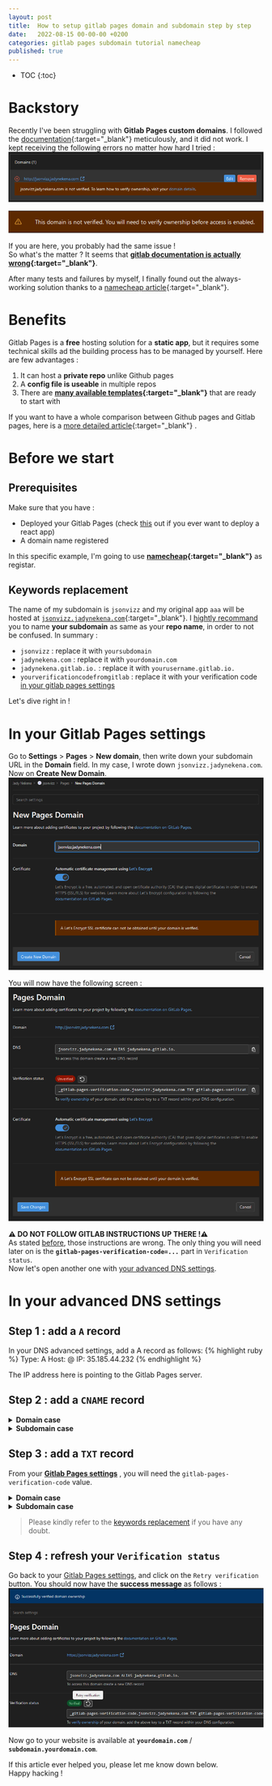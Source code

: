 ```yaml
---
layout: post
title:  How to setup gitlab pages domain and subdomain step by step
date:   2022-08-15 00-00-00 +0200
categories: gitlab pages subdomain tutorial namecheap
published: true
---
```


* TOC
{:toc}

# Backstory
Recently I've been struggling with **Gitlab Pages custom domains**. I followed the [documentation][documentation]{:target="_blank"} meticulously, and it did not work. I kept receiving the following errors no matter how hard I tried :
![Subdomain not verified in Gitlab Pages 1/2][errors]   

![Subdomain not verified in Gitlab Pages 2/2][errors2]   

If you are here, you probably had the same issue !   
So what's the matter ? It seems that **[gitlab documentation is actually wrong][doc-wrong]{:target="_blank"}**. 


After many tests and failures by myself, I finally found out the always-working solution thanks to a [namecheap article][namecheap-article]{:target="_blank"}.

# Benefits
Gitlab Pages is a **free** hosting solution for a **static app**, but it requires some technical skills ad the building process has to be managed by yourself. Here are few advantages :
1. It can host a **private repo** unlike Github pages
2. A **config file is useable** in multiple repos
3. There are **[many available templates][gitlab-templates]{:target="_blank"}** that are ready to start with   

If you want to have a whole comparison between Github pages and Gitlab pages, here is a [more detailed article](/why-gitlab-is-sometimes-better-than-github){:target="_blank"} .


# Before we start
## Prerequisites
Make sure that you have :
- Deployed your Gitlab Pages (check [this][react-app-gitlab] out if you ever want to deploy a react app)
- A domain name registered

In this specific example, I'm going to use **[namecheap][namecheap]{:target="_blank"}** as registar.   

## Keywords replacement
The name of my subdomain is `jsonvizz` and my original app `aaa` will be hosted at [`jsonvizz.jadynekena.com`](https://jsonvizz.jadynekena.com){:target="_blank"}. I <u>hightly recommand</u> you to name **your subdomain** as same as your **repo name**, in order to not be confused. In summary :
- `jsonvizz` : replace it with `yoursubdomain`
- `jadynekena.com` : replace it with `yourdomain.com`
- `jadynekena.gitlab.io.` : replace it with `yourusername.gitlab.io.`
- `yourverificationcodefromgitlab` : replace it with your verification code [in your gitlab pages settings][Gitlab Pages settings]

Let's dive right in !

# In your Gitlab Pages settings
Go to **Settings** > **Pages** > **New domain**, then write down your subdomain URL in the **Domain** field. In my case, I wrote down `jsonvizz.jadynekena.com`. Now on **Create New Domain**.
![Create a new domain in Gitlab Pages][new-subdomain]

You will now have the following screen :
![Gitlab Pages domain settings][page-domain-settings.png]

**⚠️ DO NOT FOLLOW GITLAB INSTRUCTIONS UP THERE !⚠️**   
As stated [before](#backstory), those instructions are wrong. The only thing you will need later on is the **`gitlab-pages-verification-code=...`** part in `Verification status`.   
Now let's open another one with [your advanced DNS settings](#in-your-advanced-dns-settings).

# In your advanced DNS settings
## Step 1 : add a **`A` record**
In your DNS advanced settings, add a A record as follows: 
{% highlight ruby %}
Type: A
Host: @
IP: 35.185.44.232
{% endhighlight %}

The IP address here is pointing to the Gitlab Pages server.

## Step 2 : add a **`CNAME` record**

<details markdown=block>
<summary markdown=span><strong>Domain case</strong></summary>
There is no need to add a `CNAME` record in domain case.
</details>

<details markdown=block>
<summary markdown=span><strong>Subdomain case</strong></summary>
{% highlight ruby %}
Type: CNAME
Host: jsonvizz
Value: jadynekena.gitlab.io.
{% endhighlight %}


**Do not forget the `.` at the end of the `Value` field, it is an important detail.**
> Please kindly refer to the [keywords replacement](#keywords-replacement) if you have any doubt.
</details>

## Step 3 : add a **`TXT` record**
From your **[Gitlab Pages settings][Gitlab Pages settings]** , you will need the `gitlab-pages-verification-code` value.


<details markdown=block>
<summary markdown=span><strong>Domain case</strong></summary>
{% highlight ruby %}
Type: TXT
Host: _gitlab-pages-verification-code
Value: gitlab-pages-verification-code=yourverificationcodefromgitlab
{% endhighlight %}
</details>


<details markdown=block>
<summary markdown=span><strong>Subdomain case</strong></summary>
{% highlight ruby %}
Type: TXT
Host: _gitlab-pages-verification-code.jsonvizz
Value: gitlab-pages-verification-code=yourverificationcodefromgitlab
{% endhighlight %}
</details>

> Please kindly refer to the [keywords replacement](#keywords-replacement) if you have any doubt.

## Step 4 : refresh your `Verification status`
Go back to your [Gitlab Pages settings][Gitlab Pages settings], and click on the `Retry verification` button. You should now have the **success message** as follows :
![Success verification status][success-domain.png]

Now go to your website is available at **`yourdomain.com`** / **`subdomain.yourdomain.com`**.   

If this article ever helped you, please let me know down below.   
Happy hacking !


[baseimg]: ../assets/img/2022-08-15/
[documentation]: https://docs.gitlab.com/ee/user/project/pages/custom_domains_ssl_tls_certification/index.html#for-both-root-and-subdomains
[doc-wrong]: https://www.namecheap.com/support/knowledgebase/article.aspx/10446/2208/how-do-i-link-my-domain-to-gitlab-pages/#comment-5413227032
[errors]: ../assets/img/2022-08-15/errors-gitlab-pages-subdomain.png
[errors2]: ../assets/img/2022-08-15/errors-gitlab-pages-subdomain-2.png
[namecheap-article]: https://www.namecheap.com/support/knowledgebase/article.aspx/10446/2208/how-do-i-link-my-domain-to-gitlab-pages/ 
[react-app-gitlab]: /create-and-deploy-react-JS-app-for-free/#steps
[namecheap]: https://www.namecheap.com/
[gitlab-templates]: https://gitlab.com/pages
[Gitlab Pages settings]: #in-your-gitlab-pages-settings
[new-subdomain]: ../assets/img/2022-08-15/new-subdomain.png
[page-domain-settings.png]: ../assets/img/2022-08-15/page-domain-settings.png
[success-domain.png]: ../assets/img/2022-08-15/success-domain.png